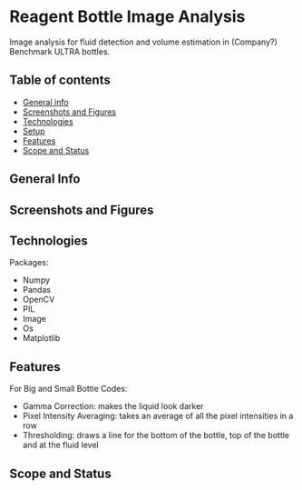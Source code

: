 # Reagent Bottle Image Analysis

Image analysis for fluid detection and volume estimation in (Company?) Benchmark ULTRA bottles.

## Table of contents
* [General info](#general-info)
* [Screenshots and Figures](#screenshots-and-figures)
* [Technologies](#technologies)
* [Setup](#setup)
* [Features](#features)
* [Scope and Status](#scope-and-status)

## General Info

## Screenshots and Figures

## Technologies
Packages: 
- Numpy
- Pandas
- OpenCV
- PIL
- Image
- Os
- Matplotlib


## Features
For Big and Small Bottle Codes: 
- Gamma Correction: makes the liquid look darker
- Pixel Intensity Averaging: takes an average of all the pixel intensities in a row
- Thresholding: draws a line for the bottom of the bottle, top of the bottle and at the fluid level


## Scope and Status


